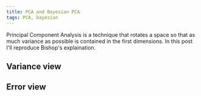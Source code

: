 ```yaml
---
title: PCA and Bayesian PCA
tags: PCA, bayesian
---
```


Principal Component Analysis is a technique that rotates a space so that as much variance as possible is contained in the first dimensions. In this post I'll reproduce Bishop's explaination.

## Variance view

## Error view

